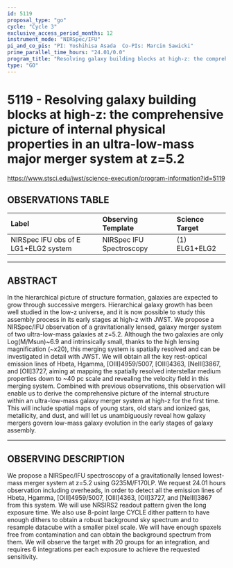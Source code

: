 ```yaml
---
id: 5119
proposal_type: "go"
cycle: "Cycle 3"
exclusive_access_period_months: 12
instrument_mode: "NIRSpec/IFU"
pi_and_co_pis: "PI: Yoshihisa Asada  Co-PIs: Marcin Sawicki"
prime_parallel_time_hours: "24.01/0.0"
program_title: "Resolving galaxy building blocks at high-z: the comprehensive picture of internal physical properties in an ultra-low-mass major merger system at z=5.2"
type: "GO"
---
```

# 5119 - Resolving galaxy building blocks at high-z: the comprehensive picture of internal physical properties in an ultra-low-mass major merger system at z=5.2
https://www.stsci.edu/jwst/science-execution/program-information?id=5119
## OBSERVATIONS TABLE
| Label                                   | Observing Template          | Science Target   |
| :-------------------------------------- | :-------------------------- | :--------------- |
| NIRSpec IFU obs of E LG1+ELG2 system | NIRSpec IFU Spectroscopy | (1) ELG1+ELG2 |

---

## ABSTRACT

In the hierarchical picture of structure formation, galaxies are expected to grow through successive mergers. Hierarchical galaxy growth has been well studied in the low-z universe, and it is now possible to study this assembly process in its early stages at high-z with JWST. We propose a NIRSpec/IFU observation of a gravitationally lensed, galaxy merger system of two ultra-low-mass galaxies at z=5.2. Although the two galaxies are only Log(M/Msun)~6.9 and intrinsically small, thanks to the high lensing magnification (~x20), this merging system is spatially resolved and can be investigated in detail with JWST. We will obtain all the key rest-optical emission lines of Hbeta, Hgamma, [OIII]4959/5007, [OIII]4363, [NeIII]3867, and [OII]3727, aiming at mapping the spatially resolved interstellar medium properties down to ~40 pc scale and revealing the velocity field in this merging system. Combined with previous observations, this observation will enable us to derive the comprehensive picture of the internal structure within an ultra-low-mass galaxy merger system at high-z for the first time. This will include spatial maps of young stars, old stars and ionized gas, metallicity, and dust, and will let us unambiguously reveal how galaxy mergers govern low-mass galaxy evolution in the early stages of galaxy assembly.

---

## OBSERVING DESCRIPTION

We propose a NIRSpec/IFU spectroscopy of a gravitationally lensed lowest-mass merger system at z=5.2 using G235M/F170LP. We request 24.01 hours observation including overheads, in order to detect all the emission lines of Hbeta, Hgamma, [OIII]4959/5007, [OIII]4363, [OII]3727, and [NeIII]3867 from this system. We will use NRSIRS2 readout pattern given the long exposure time. We also use 8-point large CYCLE dither pattern to have enough dithers to obtain a robust background sky spectrum and to resample datacube with a smaller pixel scale. We will have enough spaxels free from contamination and can obtain the background spectrum from them. We will observe the target with 20 groups for an integration, and requires 6 integrations per each exposure to achieve the requested sensitivity.
